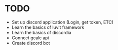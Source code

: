# TODO

- Set up discord application (Login, get token, ETC)
- Learn the basics of luvit framework
- Learn the basics of discordia
- Connect gcalc api
- Create discord bot
